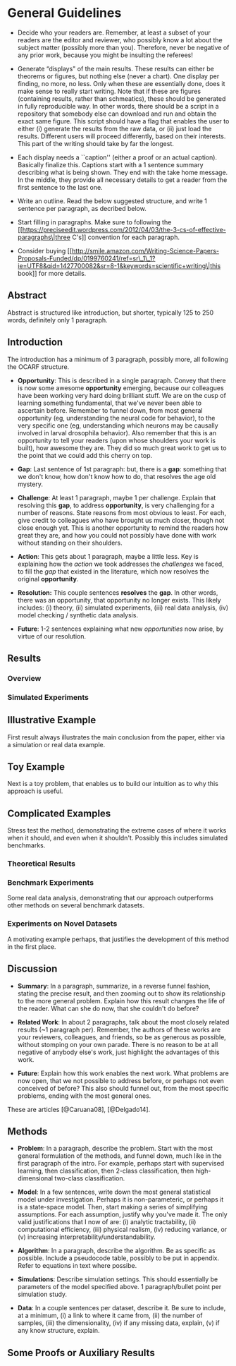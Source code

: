 # General Guidelines


-   Decide who your readers are. Remember, at least a subset of your readers are
    the editor and reviewer, who possibly know a lot about the subject matter
    (possibly more than you). Therefore, never be negative of any prior work,
    because you might be insulting the referees!

-   Generate “displays" of the main results. These results can either be
    theorems or figures, but nothing else (never a chart). One display per
    finding, no more, no less. Only when these are essentially done, does it
    make sense to really start writing. Note that if these are figures
    (containing results, rather than schmeatics), these should be generated in
    fully reproducible way. In other words, there should be a script in a
    repository that somebody else can download and run and obtain the exact same
    figure. This script should have a flag that enables the user to either (i)
    generate the results from the raw data, or (ii) just load the results.
    Different users will proceed differently, based on their interests. This
    part of the writing should take by far the longest.

-   Each display needs a \`\`caption'' (either a proof or an actual caption).
    Basically finalize this. Captions start with a 1 sentence summary describing
    what is being shown. They end with the take home message. In the middle,
    they provide all necessary details to get a reader from the first sentence
    to the last one.  
    

-   Write an outline. Read the below suggested structure, and write 1 sentence
    per paragraph, as decribed below.

-   Start filling in paragraphs. Make sure to following the
    [[https://preciseedit.wordpress.com/2012/04/03/the-3-cs-of-effective-paragraphs\|three
    C's]] convention for each paragraph.

-   Consider buying
    [[http://smile.amazon.com/Writing-Science-Papers-Proposals-Funded/dp/0199760241/ref=sr\_1\_1?ie=UTF8&qid=1427700082&sr=8-1&keywords=scientific+writing\|this
    book]] for more details.

## Abstract


Abstract is structured like introduction, but shorter, typically 125 to 250
words, definitely only 1 paragraph.

## Introduction


The introduction has a minimum of 3 paragraph, possibly more, all following the
OCARF structure.

-   **Opportunity**: This is described in a single paragraph. Convey that there
    is now some awesome **opportunity** emerging, because our colleagues have
    been working very hard doing brilliant stuff. We are on the cusp of learning
    something fundamental, that we've never been able to ascertain before.
    Remember to funnel down, from most general opportunity (eg, understanding
    the neural code for behavior), to the very specific one (eg, understanding
    which neurons may be causally involved in larval drosophila behavior). Also
    remember that this is an opportunity to tell your readers (upon whose
    shoulders your work is built), how awesome they are. They did so much great
    work to get us to the point that we could add this cherry on top.

-   **Gap**: Last sentence of 1st paragraph: but, there is a **gap**: something
    that we don't know, how don't know how to do, that resolves the age old
    mystery.

-   **Challenge**: At least 1 paragraph, maybe 1 per challenge. Explain that
    resolving this **gap**, to address **opportunity**, is very challenging for
    a number of reasons. State reasons from most obvious to least. For each,
    give credit to colleagues who have brought us much closer, though not close
    enough yet. This is another opportunity to remind the readers how great they
    are, and how you could not possibly have done with work without standing on
    their shoulders.

-   **Action**: This gets about 1 paragraph, maybe a little less. Key is
    explaining how the *action* we took addresses the *challenges* we faced, to
    fill the *gap* that existed in the literature, which now resolves the
    original **opportunity**.

-   **Resolution:** This couple sentences **resolves** the **gap**. In other
    words, there was an opportunity, that opportunity no longer exists. This
    likely includes: (i) theory, (ii) simulated experiments, (iii) real data
    analysis, (iv) model checking / synthetic data analysis.

-   **Future**: 1-2 sentences explaining what new *opportunities* now arise, by
    virtue of our resolution.

## Results


### Overview


### Simulated Experiments


## Illustrative Example


First result always illustrates the main conclusion from the paper, either via a
simulation or real data example.

## Toy Example


Next is a toy problem, that enables us to build our intuition as to why this
approach is useful.

## Complicated Examples


Stress test the method, demonstrating the extreme cases of where it works when
it should, and even when it shouldn't. Possibly this includes simulated
benchmarks.

### Theoretical Results


### Benchmark Experiments


Some real data analysis, demonstrating that our approach outperforms other
methods on several benchmark datasets.

### Experiments on Novel Datasets


A motivating example perhaps, that justifies the development of this method in
the first place.

## Discussion


-   **Summary**: In a paragraph, summarize, in a reverse funnel fashion, stating
    the precise result, and then zooming out to show its relationship to the
    more general problem. Explain how this result changes the life of the
    reader. What can she do now, that she couldn't do before?

-   **Related Work**: In about 2 paragraphs, talk about the most closely related
    results (\~1 paragraph per). Remember, the authors of these works are your
    reviewers, colleagues, and friends, so be as generous as possible, without
    stomping on your own parade. There is no reason to be at all negative of
    anybody else's work, just highlight the advantages of this work.

-   **Future**: Explain how this work enables the next work. What problems are
    now open, that we not possible to address before, or perhaps not even
    conceived of before? This also should funnel out, from the most specific
    problems, ending with the most general ones.

These are articles [@Caruana08], [@Delgado14].

## Methods


-   **Problem**: In a paragraph, describe the problem. Start with the most
    general formulation of the methods, and funnel down, much like in the first
    paragraph of the intro. For example, perhaps start with supervised learning,
    then classification, then 2-class classification, then high-dimensional
    two-class classification.

-   **Model**: In a few sentences, write down the most general statistical model
    under investigation. Perhaps it is non-parameteric, or perhaps it is a
    state-space model. Then, start making a series of simplifying assumptions.
    For each assumption, justify why you've made it. The only valid
    justifications that I now of are: (i) analytic tractability, (ii)
    computational efficiency, (iii) physical realism, (iv) reducing variance, or
    (v) increasing interpretability/understandability.

-   **Algorithm**: In a paragraph, describe the algorithm. Be as specific as
    possible. Include a pseudocode table, possibly to be put in appendix. Refer
    to equations in text where possibe.

-   **Simulations**: Describe simulation settings. This should essentially be
    parameters of the model specified above. 1 paragraph/bullet point per
    simulation study.

-   **Data**: In a couple sentences per dataset, describe it. Be sure to
    include, at a minimum, (i) a link to where it came from, (ii) the number of
    samples, (iii) the dimensionality, (iv) if any missing data, explain, (v) if
    any know structure, explain.

## Some Proofs or Auxiliary Results
